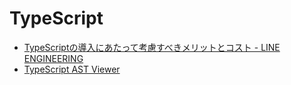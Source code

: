 # TypeScript

- [TypeScriptの導入にあたって考慮すべきメリットとコスト - LINE ENGINEERING](https://engineering.linecorp.com/ja/blog/benefits-and-costs-to-consider-when-installing-typescript/)
- [TypeScript AST Viewer](https://ts-ast-viewer.com/#)
